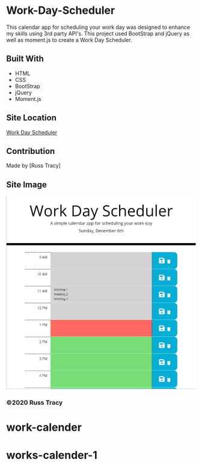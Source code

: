 # Work-Day-Scheduler
This calendar app for scheduling your work day was designed to enhance my skills using 3rd party API's. This project used BootStrap and jQuery as well as moment.js to create a Work Day Scheduler.

## Built With
* HTML
* CSS
* BootStrap
* jQuery
* Moment.js

## Site Location
[Work Day Scheduler](https://russtracy.github.io/Work-Day-Scheduler/)

## Contribution
Made by [Russ Tracy]

## Site Image
![alt text](assets/images/WorkDaySchedulerScreenShot.jpg)

### ©️2020 Russ Tracy
# work-calender
# works-calender-1
